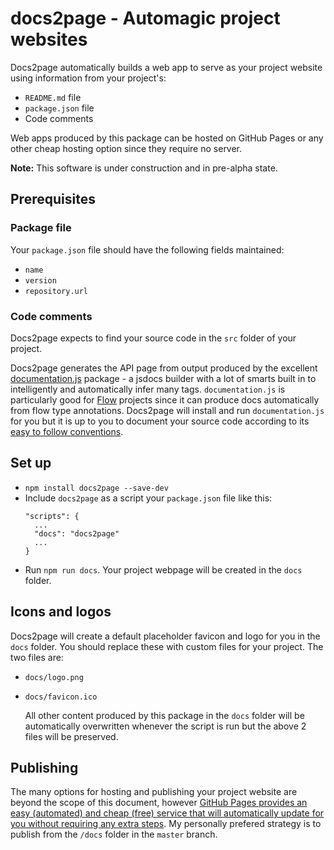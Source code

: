 # docs2page - Automagic project websites

Docs2page automatically builds a web app to serve as your project website using information from your project's:

* `README.md` file
* `package.json` file
* Code comments

Web apps produced by this package can be hosted on GitHub Pages or any other cheap hosting option since they require no server.

**Note:** This software is under construction and in pre-alpha state.

## Prerequisites

### Package file

Your `package.json` file should have the following fields maintained:

* `name`
* `version`
* `repository.url`

### Code comments

Docs2page expects to find your source code in the `src` folder of your project.

Docs2page generates the API page from output produced by the excellent [documentation.js](http://documentation.js.org/) package - a jsdocs builder with a lot of smarts built in to intelligently and automatically infer many tags.  `documentation.js` is particularly good for [Flow](https://flow.org/) projects since it can produce docs automatically from flow type annotations.  Docs2page will install and run `documentation.js` for you but it is up to you to document your source code according to its [easy to follow conventions](https://github.com/documentationjs/documentation/blob/master/docs/GETTING_STARTED.md).

## Set up

* `npm install docs2page --save-dev`
* Include `docs2page` as a script your `package.json` file like this:
  ```
  "scripts": {
    ...
    "docs": "docs2page"
    ...
  }
  ```
* Run `npm run docs`.  Your project webpage will be created in the `docs` folder.

## Icons and logos 
 
Docs2page will create a default placeholder favicon and logo for you in the `docs` folder.  You should replace these with custom files for your project.  The two files are:

* `docs/logo.png`
* `docs/favicon.ico`

  All other content produced by this package in the `docs` folder will be automatically overwritten whenever the script is run but the above 2 files will be preserved.

## Publishing

The many options for hosting and publishing your project website are beyond the scope of this document, however [GitHub Pages provides an easy (automated) and cheap (free) service that will automatically update for you without requiring any extra steps](https://help.github.com/articles/configuring-a-publishing-source-for-github-pages/).  My personally prefered strategy is to publish from the `/docs` folder in the `master` branch.

